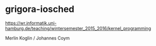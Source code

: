 # grigora-iosched

https://wr.informatik.uni-hamburg.de/teaching/wintersemester_2015_2016/kernel_programming


Merlin Koglin / Johannes Coym

